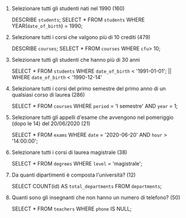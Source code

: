 1. Selezionare tutti gli studenti nati nel 1990 (160)

   DESCRIBE `students`;
   SELECT \*
   FROM `students`
   WHERE YEAR(`date_of_birth`) = 1990;

2. Selezionare tutti i corsi che valgono più di 10 crediti (479)

   DESCRIBE `courses`;
   SELECT \*
   FROM `courses`
   WHERE `cfu`> 10;

3. Selezionare tutti gli studenti che hanno più di 30 anni

   SELECT \*
   FROM `students`
   WHERE `date_of_birth` < '1991-01-01'; || WHERE `date_of_birth` < '1990-12-14'

4. Selezionare tutti i corsi del primo semestre del primo anno di un qualsiasi corso di
   laurea (286)

   SELECT \*
   FROM `courses`
   WHERE `period` = 'I semestre'
   AND `year` = 1;

5. Selezionare tutti gli appelli d'esame che avvengono nel pomeriggio (dopo le 14) del
   20/06/2020 (21)

   SELECT \*
   FROM `exams`
   WHERE `date` = '2020-06-20'
   AND `hour` > '14:00:00';

6. Selezionare tutti i corsi di laurea magistrale (38)

   SELECT \*
   FROM `degrees`
   WHERE `level` = 'magistrale';

7. Da quanti dipartimenti è composta l'università? (12)

   SELECT
   COUNT(id)
   AS `total_departments`
   FROM `departments`;

8. Quanti sono gli insegnanti che non hanno un numero di telefono? (50)

   SELECT \*
   FROM `teachers`
   WHERE `phone`
   IS NULL;
